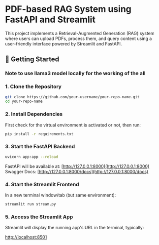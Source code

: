 
# PDF-based RAG System using FastAPI and Streamlit

This project implements a Retrieval-Augmented Generation (RAG) system where users can upload PDFs, process them, and query content using a user-friendly interface powered by Streamlit and FastAPI.

## 🚀 Getting Started

### Note to use llama3 model locally for the working of the all
### 1. Clone the Repository

```bash
git clone https://github.com/your-username/your-repo-name.git
cd your-repo-name
````

### 2. Install Dependencies

First check for the virtual environment is activated or not, then run:

```bash
pip install -r requirements.txt
```

### 3. Start the FastAPI Backend

```bash
uvicorn app:app --reload
```

FastAPI will be available at:
[http://127.0.0.1:8000](http://127.0.0.1:8000)
Swagger Docs: [http://127.0.0.1:8000/docs](http://127.0.0.1:8000/docs)

### 4. Start the Streamlit Frontend

In a new terminal window/tab (but same environment):

```bash
streamlit run stream.py
```



### 5. Access the Streamlit App

Streamlit will display the running app's URL in the terminal, typically:

[http://localhost:8501](http://localhost:8501)


